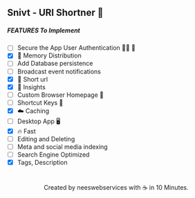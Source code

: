 ## Snivt - URI Shortner 💨


##### **FEATURES To Implement**

- [ ] Secure the App User Authentication 🐱‍💻 🎩
- [x] 💎 Memory Distribution
- [ ] Add Database persistence
- [ ] Broadcast event notifications
- [x] 🚀 Short url
- [x] 👀 Insights
- [ ] Custom Browser Homepage 📃
- [ ] Shortcut Keys 🔏
- [x] ☁️ Caching
- [ ] Desktop App 🖥
- [x] 🔥 Fast
- [ ] Editing and Deleting
- [ ] Meta and social media indexing
- [ ] Search Engine Optimized
- [x] Tags, Description

#

<center>Created by neeswebservices with ☕ in 10 Minutes. </center>
